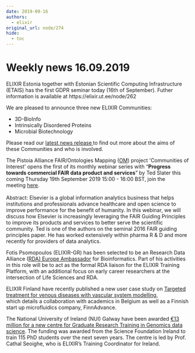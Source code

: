 ```yaml
---
date: 2019-09-16
authors:
  - elixir
original_url: node/274
hide:
  - toc
---
```


# Weekly news 16.09.2019

<p>ELIXIR Estonia together with Estonian Scientific Computing Infrastructure (ETAIS) has the first GDPR seminar today (16th of September). Futher information is available at&nbsp;https://elixir.ut.ee/node/262&nbsp;</p>

<p>We are pleased to announce&nbsp;three new ELIXIR Communities:</p>

<ul>
	<li>3D-BioInfo</li>
	<li>Intrinsically Disordered Proteins</li>
	<li>Microbial Biotechnology</li>
</ul>

<p>Please read our&nbsp;<a href="https://elixir-europe.us4.list-manage.com/track/click?u=751beffce2e491f94d6f66918&amp;id=44274ffcff&amp;e=64fa86a9a6" target="_blank">latest news release</a><strong><u>&nbsp;</u></strong>to find out more about the aims of these&nbsp;Communities&nbsp;and who is involved.&nbsp;</p>

<p>The Pistoia Alliance FAIR/Ontologies Mapping (<a href="https://elixir-europe.us4.list-manage.com/track/click?u=751beffce2e491f94d6f66918&amp;id=fbd895654f&amp;e=64fa86a9a6">OM</a>) project 'Communities of Interest' opens the first of its monthly webinar series with “<strong>Progress towards commercial FAIR data product and services</strong>” by Ted Slater this coming Thursday 19th September 2019 15:00 - 16:00 BST, join the meeting&nbsp;<a href="https://elixir-europe.us4.list-manage.com/track/click?u=751beffce2e491f94d6f66918&amp;id=39a0052d50&amp;e=64fa86a9a6" target="_blank">here</a>.<br />
<br />
Abstract: Elsevier is a global information analytics business that helps institutions and professionals advance healthcare and open science to improve performance for the benefit of humanity. In this webinar, we will discuss how Elsevier is increasingly leveraging the FAIR Guiding Principles to improve its products and services to better serve the scientific community.&nbsp;Ted is one of the authors on the seminal 2016 FAIR guiding principles paper. He has worked extensively within pharma R &amp; D and more recently for providers of data analytics.&nbsp;</p>

<p>Fotis Psomopoulos (ELIXIR-GR) has been selected to be an Research Data Alliance (<a href="https://elixir-europe.us4.list-manage.com/track/click?u=751beffce2e491f94d6f66918&amp;id=506059e730&amp;e=64fa86a9a6">RDA) Europe Ambassador</a>&nbsp;for Bioinformatics. Part of his activities in this role will be to act as the formal RDA liaison for the ELIXIR Training Platform, with an additional focus on early career researchers at the intersection of Life Sciences and RDA.</p>

<p>ELIXIR Finland have recently published a new user case study on&nbsp;<a href="https://elixir-europe.us4.list-manage.com/track/click?u=751beffce2e491f94d6f66918&amp;id=6946e87820&amp;e=64fa86a9a6" target="_blank">Targeted treatment for venous diseases with vascular system modelling</a>, which&nbsp;details a collaboration with academics in Belgium as well as a Finnish start up microfluidics company, FinnAdvance.&nbsp;</p>

<p>The National University of Ireland (NUI) Galway have been awarded&nbsp;<a href="https://elixir-europe.us4.list-manage.com/track/click?u=751beffce2e491f94d6f66918&amp;id=2bf6f3bbb0&amp;e=64fa86a9a6" target="_blank">€13 million for a new centre for Graduate Research Training in Genomics data science</a>. The funding was awarded from the Science Foundation Ireland to train 115 PhD students over the next seven years.&nbsp;The centre is led by Prof. Cathal Seoighe, who is ELIXIR’s Training Coordinator for Ireland.</p>

